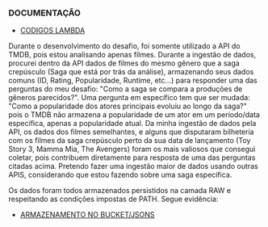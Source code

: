 ### DOCUMENTAÇÃO

- [CODIGOS LAMBDA](/sprint%207/Desafio/consultas_lambda)

Durante o desenvolvimento do desafio, foi somente utilizado a API do TMDB, pois estou analisando apenas filmes. Durante a ingestão de dados, procurei dentro da API dados de filmes do mesmo gênero que a saga crepúsculo (Saga que está por trás da análise), armazenando seus dados comuns (ID, Rating, Popularidade, Runtime, etc...) para responder uma das perguntas do meu desafio: "Como a saga se compara a produções de gêneros parecidos?". Uma pergunta em específico tem que ser mudada: "Como a popularidade dos atores principais evoluiu ao longo da saga?" pois o TMDB não armazena a popularidade de um ator em um período/data específica, apenas a popularidade atual. Da minha ingestão de dados pela API, os dados dos filmes semelhantes, e alguns que disputaram bilheteria com os filmes da saga crepúsculo perto da sua data de lançamento (Toy Story 3, Mamma Mia, The Avengers) foram os mais valiosos que consegui coletar, pois contribuem diretamente para resposta de uma das perguntas citadas acima. Pretendo fazer uma ingestão maior de dados usando outras APIS, considerando que estou fazendo sobre uma saga específica.

Os dados foram todos armazenados persistidos na camada RAW e respeitando as condições impostas de PATH. Segue evidência:

- [ARMAZENAMENTO NO BUCKET/JSONS](/sprint%207/evidências/evidencia_armazenamento.png)
